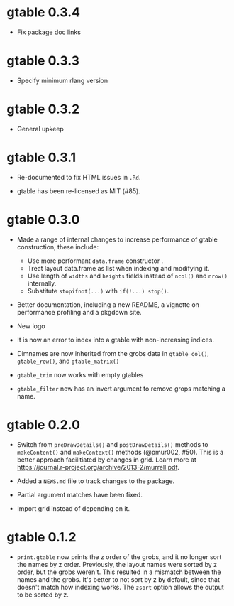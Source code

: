 # gtable 0.3.4

* Fix package doc links

# gtable 0.3.3

* Specify minimum rlang version

# gtable 0.3.2

* General upkeep

# gtable 0.3.1

* Re-documented to fix HTML issues in `.Rd`.

* gtable has been re-licensed as MIT (#85).

# gtable 0.3.0

* Made a range of internal changes to increase performance of gtable 
  construction, these include:
  - Use more performant `data.frame` constructor .
  - Treat layout data.frame as list when indexing and modifying it.
  - Use length of `widths` and `heights` fields instead of `ncol()` and `nrow()`
    internally.
  - Substitute `stopifnot(...)` with `if(!...) stop()`.

* Better documentation, including a new README, a vignette on performance
  profiling and a pkgdown site.

* New logo

* It is now an error to index into a gtable with non-increasing indices.

* Dimnames are now inherited from the grobs data in `gtable_col()`, 
  `gtable_row()`, and `gtable_matrix()`

* `gtable_trim` now works with empty gtables

* `gtable_filter` now has an invert argument to remove grops matching a name.

# gtable 0.2.0

* Switch from `preDrawDetails()` and `postDrawDetails()` methods to
  `makeContent()` and `makeContext()` methods (@pmur002, #50).
  This is a better approach facilitiated by changes in grid. Learn more
  at <https://journal.r-project.org/archive/2013-2/murrell.pdf>.

* Added a `NEWS.md` file to track changes to the package.

* Partial argument matches have been fixed.

* Import grid instead of depending on it.

# gtable 0.1.2

* `print.gtable` now prints the z order of the grobs, and it no longer
  sort the names by z order. Previously, the layout names were sorted by
  z order, but the grobs weren't. This resulted in a mismatch between
  the names and the grobs. It's better to not sort by z by default,
  since that doesn't match how indexing works. The `zsort` option allows
  the output to be sorted by z.
